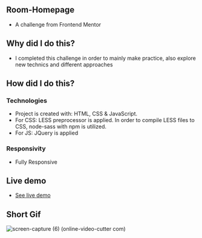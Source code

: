 ## Room-Homepage
<ul>
<li>A challenge from Frontend Mentor </li>
 </ul>
 
## Why did I do this?
<ul>
<li>I completed this challenge in order to mainly make practice, also explore new technics and different approaches</li>
</ul>
 
## How did I do this?
### Technologies
<ul>
<li>Project is created with: HTML, CSS & JavaScript.</li>
<li>For CSS: LESS preprocessor is applied. In order to compile LESS files to CSS, node-sass with npm is utilized.</li>
<li>For JS: JQuery is applied</li>
 </ul>
 
### Responsivity
<ul>
<li>Fully Responsive</li>
</ul>

## Live demo
<ul> 
<li><a href="https://room-homepage.gokseloz.vercel.app/" target="_blank">See live demo</a></li>
</ul>
  
## Short Gif
![screen-capture (6) (online-video-cutter com)](https://user-images.githubusercontent.com/72968539/104717302-5c5ff400-5729-11eb-880b-361cef58e8f7.gif)







